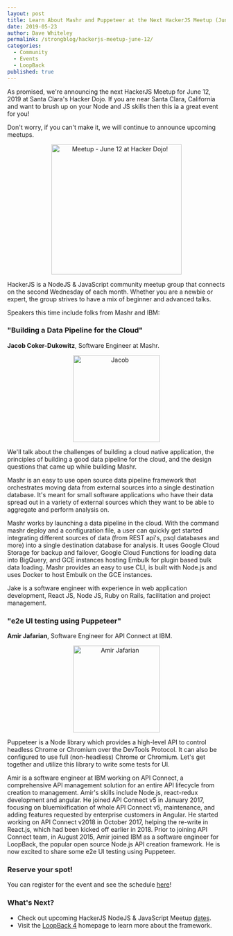 ```yaml
---
layout: post
title: Learn About Mashr and Puppeteer at the Next HackerJS Meetup (June 12 at the Hacker Dojo)
date: 2019-05-23
author: Dave Whiteley
permalink: /strongblog/hackerjs-meetup-june-12/
categories:
  - Community
  - Events
  - LoopBack
published: true
---
```


As promised, we're announcing the next HackerJS Meetup for June 12, 2019 at Santa Clara's Hacker Dojo. If you are near Santa Clara, California and want to brush up on your Node and JS skills then this ia a great event for you!

Don't worry, if you can't make it, we will continue to announce upcoming meetups.

<!--more-->
<p align="center"> 
<img src="https://strongloop.com/blog-assets/2019/05/Meetup-june-12-hackerdojo.png" alt="Meetup - June 12 at Hacker Dojo!" style="width: 300px"/>
</p>

HackerJS is a NodeJS & JavaScript community meetup group that connects on the second Wednesday of each month. Whether you are a newbie or expert, the group strives to have a mix of beginner and advanced talks.

Speakers this time include folks from Mashr and IBM:

### "Building a Data Pipeline for the Cloud" 
**Jacob Coker-Dukowitz**, Software Engineer at Mashr.

<p align="center"> 
<img src="https://strongloop.com/blog-assets/2019/05/Jacob.png" alt="Jacob" style="width: 200px"/>
</p>

We'll talk about the challenges of building a cloud native application, the principles of building a good data pipeline for the cloud, and the design questions that came up while building Mashr.

Mashr is an easy to use open source data pipeline framework that orchestrates moving data from external sources into a single destination database. It's meant for small software applications who have their data spread out in a variety of external sources which they want to be able to aggregate and perform analysis on.

Mashr works by launching a data pipeline in the cloud. With the command mashr deploy and a configuration file, a user can quickly get started integrating different sources of data (from REST api's, psql databases and more) into a single destination database for analysis. It uses Google Cloud Storage for backup and failover, Google Cloud Functions for loading data into BigQuery, and GCE instances hosting Embulk for plugin based bulk data loading. Mashr provides an easy to use CLI, is built with Node.js and uses Docker to host Embulk on the GCE instances.

Jake is a software engineer with experience in web application development, React JS, Node JS, Ruby on Rails, facilitation and project management.

### "e2e UI testing using Puppeteer" 
**Amir Jafarian**, Software Engineer for API Connect at IBM.

<p align="center"> 
<img src="https://strongloop.com/blog-assets/2019/05/amir.png" alt="Amir Jafarian" style="width: 200px"/>
</p>

Puppeteer is a Node library which provides a high-level API to control headless Chrome or Chromium over the DevTools Protocol. It can also be configured to use full (non-headless) Chrome or Chromium. Let's get together and utilize this library to write some tests for UI.

Amir is a software engineer at IBM working on API Connect, a comprehensive API management solution for an entire API lifecycle from creation to management. Amir's skills include Node.js, react-redux development and angular. He joined API Connect v5 in January 2017, focusing on bluemixification of whole API Connect v5, maintenance, and adding features requested by enterprise customers in Angular. He started working on API Connect v2018 in October 2017, helping the re-write in React.js, which had been kicked off earlier in 2018. Prior to joining API Connect team, in August 2015, Amir joined IBM as a software engineer for LoopBack, the popular open source Node.js API creation framework. He is now excited to share some e2e UI testing using Puppeteer.

### Reserve your spot!

You can register for the event and see the schedule [here](https://www.meetup.com/HackerJS/events/kjhnvqyzjbqb/)!

### What's Next?

- Check out upcoming HackerJS NodeJS & JavaScript Meetup [dates](https://www.meetup.com/HackerJS/).
- Visit the [LoopBack 4](http://v4.loopback.io/) homepage to learn more about the framework. 
